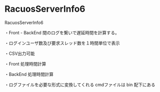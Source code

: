# RacuosServerInfo6
RacuosServerInfo6

・Front - BackEnd 間のログを繋いで遅延時間を計算する。

・ログインユーザ数及び要求スレッド数を１時間単位で表示

・CSV出力可能

・Front 処理時間計算

・BackEnd 処理時間計算

・ログファイルを必要な形式に変換してくれる cmdファイルは bin 配下にある
